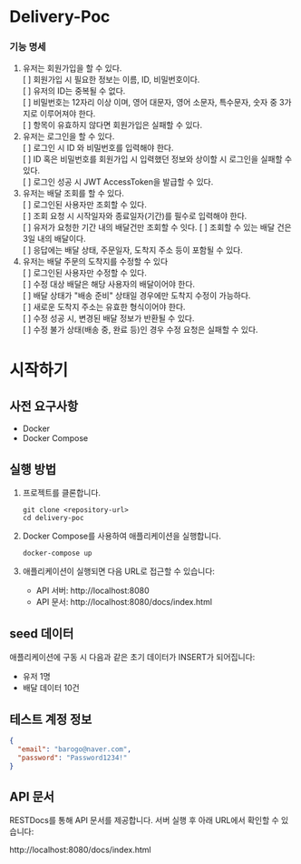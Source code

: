 # Delivery-Poc

### 기능 명세   

1. 유저는 회원가입을 할 수 있다.   
    [ ] 회원가입 시 필요한 정보는 이름, ID, 비밀번호이다.   
    [ ] 유저의 ID는 중복될 수 없다.   
    [ ] 비밀번호는 12자리 이상 이며, 영어 대문자, 영어 소문자, 특수문자, 숫자 중 3가지로 이루어져야 한다.   
    [ ] 항목이 유효하지 않다면 회원가입은 실패할 수 있다.
2. 유저는 로그인을 할 수 있다.   
    [ ] 로그인 시 ID 와 비밀번호를 입력해야 한다.   
    [ ] ID 혹은 비밀번호를 회원가입 시 입력했던 정보와 상이할 시 로그인을 실패할 수 있다.   
    [ ] 로그인 성공 시 JWT AccessToken을 발급할 수 있다.   
3. 유저는 배달 조회를 할 수 있다.   
    [ ] 로그인된 사용자만 조회할 수 있다.   
    [ ] 조회 요청 시 시작일자와 종료일자(기간)를 필수로 입력해야 한다.   
    [ ] 유저가 요청한 기간 내의 배달건만 조회할 수 잇다.
    [ ] 조회할 수 있는 배달 건은 3일 내의 배달이다.   
    [ ] 응답에는 배달 상태, 주문일자, 도착지 주소 등이 포함될 수 있다.   
4. 유저는 배달 주문의 도착지를 수정할 수 있다     
    [ ] 로그인된 사용자만 수정할 수 있다.   
    [ ] 수정 대상 배달은 해당 사용자의 배달이어야 한다.   
    [ ] 배달 상태가 "배송 준비" 상태일 경우에만 도착지 수정이 가능하다.   
    [ ] 새로운 도착지 주소는 유효한 형식이어야 한다.   
    [ ] 수정 성공 시, 변경된 배달 정보가 반환될 수 있다.   
    [ ] 수정 불가 상태(배송 중, 완료 등)인 경우 수정 요청은 실패할 수 있다.   


# 시작하기

## 사전 요구사항

- Docker
- Docker Compose

## 실행 방법

1. 프로젝트를 클론합니다.

   ```
   git clone <repository-url>
   cd delivery-poc
   ```

2. Docker Compose를 사용하여 애플리케이션을 실행합니다.

   ```
   docker-compose up
   ```

3. 애플리케이션이 실행되면 다음 URL로 접근할 수 있습니다:

    - API 서버: http://localhost:8080
    - API 문서: http://localhost:8080/docs/index.html

## seed 데이터

애플리케이션에 구동 시 다음과 같은 초기 데이터가 INSERT가 되어집니다:

- 유저 1명
- 배달 데이터 10건

## 테스트 계정 정보

```json
{
  "email": "barogo@naver.com",
  "password": "Password1234!"
}
```

## API 문서

RESTDocs를 통해 API 문서를 제공합니다. 서버 실행 후 아래 URL에서 확인할 수 있습니다:

http://localhost:8080/docs/index.html
